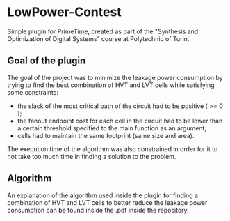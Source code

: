 # LowPower-Contest
Simple plugin for PrimeTime, created as part of the "Synthesis and Optimization of Digital Systems" course at Polytechnic of Turin.

## Goal of the plugin
The goal of the project was to minimize the leakage power consumption by trying to find the best combination of HVT and LVT cells while satisfying some constraints:
- the slack of the most critical path of the circuit had to be positive ( >= 0 );
- the fanout endpoint cost for each cell in the circuit had to be lower than a certain threshold specified to the main function as an argument;
- cells had to maintain the same footprint (same size and area).

The execution time of the algorithm was also constrained in order for it to not take too much time in finding a solution to the problem.

## Algorithm
An explanation of the algorithm used inside the plugin for finding a combination of HVT and LVT cells to better reduce the leakage power consumption can be found inside the .pdf inside the repository.
